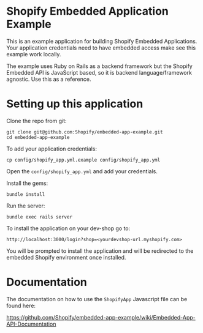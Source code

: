 # Shopify Embedded Application Example

This is an example application for building Shopify Embedded Applications. Your application credentials need to have embedded access make see this example work locally.

The example uses Ruby on Rails as a backend framework but the Shopify Embedded API is JavaScript based, so it is backend language/framework agnostic. Use this as a reference.

# Setting up this application

Clone the repo from git:

    git clone git@github.com:Shopify/embedded-app-example.git
    cd embedded-app-example

To add your application credentials:

    cp config/shopify_app.yml.example config/shopify_app.yml

Open the `config/shopify_app.yml` and add your credentials.

Install the gems:

    bundle install

Run the server:

    bundle exec rails server

To install the application on your dev-shop go to:

    http://localhost:3000/login?shop=<yourdevshop-url.myshopify.com>

You will be prompted to install the application and will be redirected to the embedded Shopify environment once installed.

# Documentation

The documentation on how to use the `ShopifyApp` Javascript file can be found here:

https://github.com/Shopify/embedded-app-example/wiki/Embedded-App-API-Documentation
